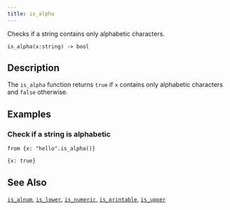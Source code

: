 ```yaml
---
title: is_alpha
---
```


Checks if a string contains only alphabetic characters.

```tql
is_alpha(x:string) -> bool
```

## Description

The `is_alpha` function returns `true` if `x` contains only alphabetic
characters and `false` otherwise.

## Examples

### Check if a string is alphabetic

```tql
from {x: "hello".is_alpha()}
```

```tql
{x: true}
```

## See Also

[`is_alnum`](/reference/functions/is_alnum),
[`is_lower`](/reference/functions/is_lower),
[`is_numeric`](/reference/functions/is_numeric),
[`is_printable`](/reference/functions/is_printable),
[`is_upper`](/reference/functions/is_upper)
